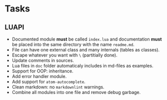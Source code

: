 # Tasks

## LUAPI

- Documented module **must** be called `index.lua` and documentation **must** be
  placed into the same directory with the name `readme.md`.
- File can have one external class and many internals (tables as classes).
- Escape whatever you want with `\` (partitially done).
- Update comments in sources.
- Lua files in `doc` folder automaticaly includes in md-files as examples.
- Support for OOP: inheritance.
- Add error handler module.
- Add support for `atom-autocomplete`.
- Clean markdown: no `markdownlint` warnings.
- Combine all modules into one file and remove debug garbage.
